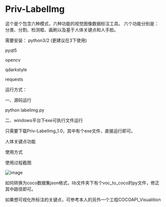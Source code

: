 # Priv-LabelImg
这个是个包含六种模式，六种功能的视觉图像数据标注工具。
六个功能分别是：分类、分割、检测框、画刷以及基于人体关键点和人手脸。

需要安装：
python3/2 (更建议在3下使用)

pyqt5

opencv

qdarkstyle

requests

运行方式：

一、源码运行

python labelimg.py

二、windows平台下exe可执行文件运行

只需要下载Priv-LabelImg_1.0，其中有个exe文件，直接运行即可。


人体关键点功能

使用方式

使用过程截图

![image](https://github.com/ZHUXUHAN/Priv-LabelImg/blob/master/屏幕快照%202019-04-10%20上午9.33.06.png)

如何转换为coco数据集json格式，lib文件夹下有个voc_to_coco的py文件，修正其中路径即可。

如果想可视化所标注的关键点，可参考本人的另外一个工程COCOAPI_Visualition
